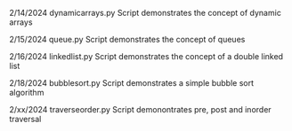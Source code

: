 2/14/2024  dynamicarrays.py    Script demonstrates the concept of dynamic arrays

2/15/2024  queue.py            Script demonstrates the concept of queues 

2/16/2024  linkedlist.py       Script demonstrates the concept of a double linked list

2/18/2024  bubblesort.py       Script demonstrates a simple bubble sort algorithm

2/xx/2024  traverseorder.py    Script demonontrates pre, post and inorder traversal
